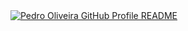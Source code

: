 <a href="https://github.com/dropeo">
  <picture>
    <source media="(prefers-color-scheme: dark)" srcset="https://raw.githubusercontent.com/dropeo/readme/main/dark_mode.svg">
    <img alt="Pedro Oliveira GitHub Profile README" src="https://raw.githubusercontent.com/dropeo/readme/main/light_mode.svg">
  </picture>
</a>
